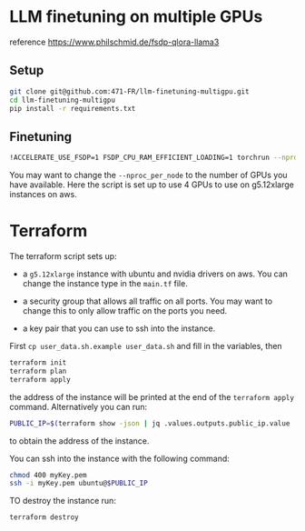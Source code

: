 # LLM finetuning on multiple GPUs

reference https://www.philschmid.de/fsdp-qlora-llama3

## Setup

```bash
git clone git@github.com:471-FR/llm-finetuning-multigpu.git
cd llm-finetuning-multigpu
pip install -r requirements.txt
```

## Finetuning

```bash
!ACCELERATE_USE_FSDP=1 FSDP_CPU_RAM_EFFICIENT_LOADING=1 torchrun --nproc_per_node=4 ./scripts/run_fsdp_qlora.py --config llama_3_8B_fsdp_qlora.yaml
```

You may want to change the `--nproc_per_node` to the number of GPUs you have available. Here the script is set up to use 4 GPUs to use on g5.12xlarge instances on aws.


# Terraform

The terraform script sets up:

- a `g5.12xlarge` instance with ubuntu and nvidia drivers on aws. You can change the instance type in the `main.tf` file. 

- a security group that allows all traffic on all ports. You may want to change this to only allow traffic on the ports you need.

- a key pair that you can use to ssh into the instance.

First `cp user_data.sh.example user_data.sh` and fill in the variables, then


```bash
terraform init
terraform plan
terraform apply
```
the address of the instance will be printed at the end of the `terraform apply` command. Alternatively you can run:

```bash
PUBLIC_IP=$(terraform show -json | jq .values.outputs.public_ip.value | tr -d '"')
```
to obtain the address of the instance.

You can ssh into the instance with the following command:

```bash
chmod 400 myKey.pem
ssh -i myKey.pem ubuntu@$PUBLIC_IP
```

TO destroy the instance run:

```bash
terraform destroy
```
